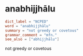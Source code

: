 # anabhijjhālu

``` toml
dict_label = "NCPED"
word = "anabhijjhālu"
summary = "not greedy or covetous"
grammar_comment = "mfn."
see_also = ["abhijjhālu"]
```

not greedy or covetous

